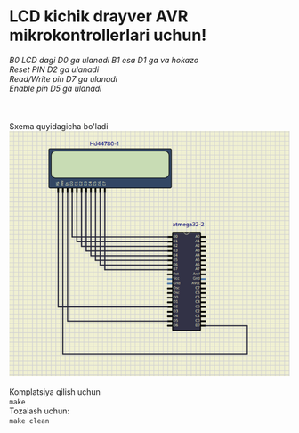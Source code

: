 # LCD kichik drayver AVR mikrokontrollerlari uchun!

_B0 LCD dagi D0 ga ulanadi B1 esa D1 ga va hokazo_<br>
*Reset PIN D2 ga ulanadi*<br>
*Read/Write pin D7 ga ulanadi*<br>
*Enable pin D5 ga ulanadi*<br>
<br>
<br>
<br>
Sxema quyidagicha bo'ladi<br>
![Schema](images/schema.png)
<br>
<br>
Komplatsiya qilish uchun
<br>
```make```
<br>
Tozalash uchun:<br>
```make clean```